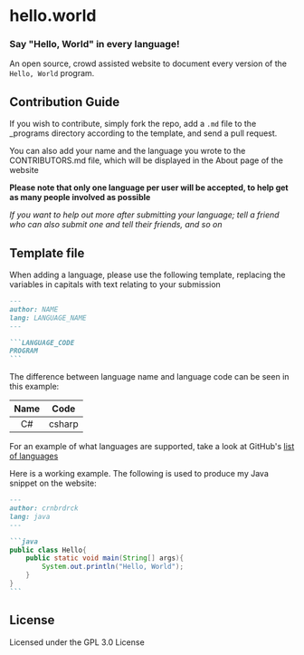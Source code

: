 # hello.world
### Say "Hello, World" in every language!
An open source, crowd assisted website to document every version of the `Hello, World` program.

## Contribution Guide
If you wish to contribute, simply fork the repo, add a `.md` file to the \_programs directory according to the template, and send a pull request.

You can also add your name and the language you wrote to the CONTRIBUTORS.md file, which will be displayed in the About page of the website

**Please note that only one language per user will be accepted, to help get as many people involved as possible**

_If you want to help out more after submitting your language; tell a friend who can also submit one and tell their friends, and so on_

## Template file
When adding a language, please use the following template, replacing the variables in capitals with text relating to your submission

~~~md
---
author: NAME
lang: LANGUAGE_NAME
---

```LANGUAGE_CODE
PROGRAM
```
~~~

The difference between language name and language code can be seen in this example:

| Name |  Code  |
|:----:|:------:|
|  C#  | csharp |

For an example of what languages are supported, take a look at GitHub's [list of languages](https://github.com/github/linguist/blob/master/lib/linguist/languages.yml)

Here is a working example. The following is used to produce my Java snippet on the website:
~~~md
---
author: crnbrdrck
lang: java
---

```java
public class Hello{
    public static void main(String[] args){
        System.out.println("Hello, World");
    }
}
```
~~~

## License
Licensed under the GPL 3.0 License
